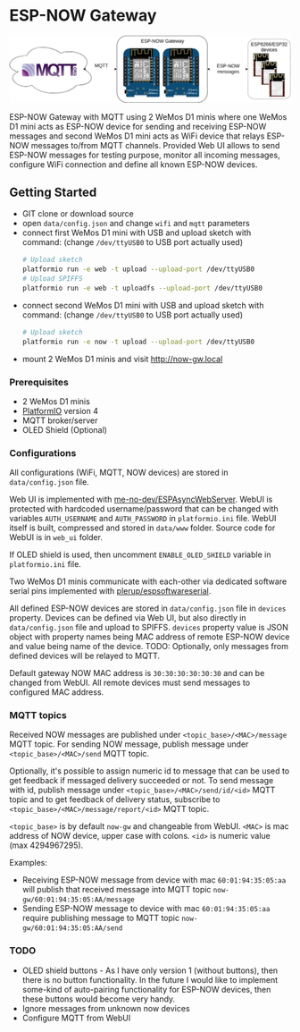 # ESP-NOW Gateway

![logo]

ESP-NOW Gateway with MQTT using 2 WeMos D1 minis where one WeMos D1 mini acts
as ESP-NOW device for sending and receiving ESP-NOW messages and second WeMos D1 mini acts as WiFi device that relays
ESP-NOW messages to/from MQTT channels. Provided Web UI allows to send ESP-NOW messages for testing purpose, monitor all
incoming messages, configure WiFi connection and define all known ESP-NOW devices.

## Getting Started

- GIT clone or download source
- open `data/config.json` and change `wifi` and `mqtt` parameters
- connect first WeMos D1 mini with USB and upload sketch with command: (change `/dev/ttyUSB0` to USB port actually used)
  ```bash
  # Upload sketch
  platformio run -e web -t upload --upload-port /dev/ttyUSB0
  # Upload SPIFFS
  platformio run -e web -t uploadfs --upload-port /dev/ttyUSB0
  ```
- connect second WeMos D1 mini with USB and upload sketch with command: (change `/dev/ttyUSB0` to USB port actually used)
  ```bash
  # Upload sketch
  platformio run -e now -t upload --upload-port /dev/ttyUSB0
  ```
- mount 2 WeMos D1 minis and visit <http://now-gw.local>

### Prerequisites

- 2 WeMos D1 minis
- [PlatformIO][PIO-install] version 4
- MQTT broker/server
- OLED Shield (Optional)

### Configurations

All configurations (WiFi, MQTT, NOW devices) are stored in `data/config.json` file.

Web UI is implemented with [me-no-dev/ESPAsyncWebServer][ESPAsyncWebServer]. WebUI is protected with hardcoded
username/password that can be changed with variables `AUTH_USERNAME` and `AUTH_PASSWORD` in `platformio.ini` file.
WebUI itself is built, compressed and stored in `data/www` folder. Source code for WebUI is in `web_ui` folder.

If OLED shield is used, then uncomment `ENABLE_OLED_SHIELD` variable in `platformio.ini` file.

Two WeMos D1 minis communicate with each-other via dedicated software serial pins implemented with
[plerup/espsoftwareserial][espsoftwareserial].

All defined ESP-NOW devices are stored in `data/config.json` file in `devices` property. Devices can be defined via
Web UI, but also directly in `data/config.json` file and upload to SPIFFS. `devices` property value is JSON object with
property names being MAC address of remote ESP-NOW device and value being name of the device. TODO: Optionally, only
messages from defined devices will be relayed to MQTT.

Default gateway NOW MAC address is `30:30:30:30:30:30` and can be changed from WebUI. All remote devices must send
messages to configured MAC address.

### MQTT topics

Received NOW messages are published under `<topic_base>/<MAC>/message` MQTT topic.
For sending NOW message, publish message under `<topic_base>/<MAC>/send` MQTT topic.

Optionally, it's possible to assign numeric id to message that can be used to get feedback if messaged delivery succeeded or not.
To send message with id, publish message under `<topic_base>/<MAC>/send/id/<id>` MQTT topic and to get feedback of delivery status,
subscribe to `<topic_base>/<MAC>/message/report/<id>` MQTT topic.

`<topic_base>` is by default `now-gw` and changeable from WebUI.
`<MAC>` is mac address of NOW device, upper case with colons.
`<id>` is numeric value (max 4294967295).

Examples:
- Receiving ESP-NOW message from device with mac `60:01:94:35:05:aa` will publish that received message into
MQTT topic `now-gw/60:01:94:35:05:AA/message`
- Sending ESP-NOW message to device with mac `60:01:94:35:05:aa` require publishing message to MQTT topic
`now-gw/60:01:94:35:05:AA/send`

[PIO-install]: https://platformio.org/install/cli
[ESPAsyncWebServer]: https://github.com/me-no-dev/ESPAsyncWebServer
[espsoftwareserial]: https://github.com/plerup/espsoftwareserial
[logo]: image.png

### TODO

- OLED shield buttons - As I have only version 1 (without buttons), then there is no button functionality. In the future
I would like to implement some-kind of auto-pairing functionality for ESP-NOW devices, then these buttons would become
very handy.
- Ignore messages from unknown now devices
- Configure MQTT from WebUI
